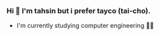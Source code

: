 ### Hi 👋 I'm tahsin but i prefer tayco (tai-cho).
- I'm currently studying computer engineering 👨‍💻

